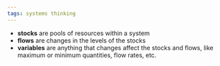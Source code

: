 ```yaml
---
tags: systems thinking
---
```


- **stocks** are pools of resources within a system
- **flows** are changes in the levels of the stocks
- **variables** are anything that changes affect the stocks and flows, like maximum or minimum quantities, flow rates, etc.